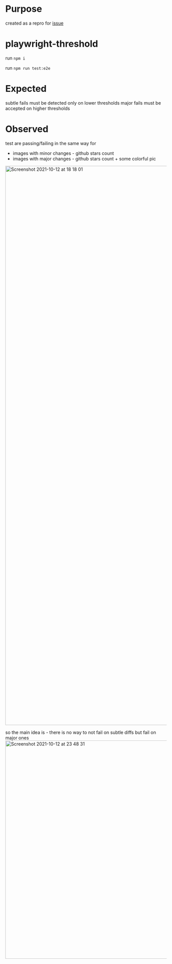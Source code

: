 # Purpose
created as a repro for [issue](https://github.com/microsoft/playwright/issues/9444) 

# playwright-threshold
run `npm i`

run `npm run test:e2e`

# Expected 
subtle fails must be detected only on lower thresholds
major fails must be accepted on higher thresholds

# Observed
test are passing/failing in the same way for 
- images with minor changes - github stars count 
- images with major changes - github stars count + some colorful pic

<img width="1745" alt="Screenshot 2021-10-12 at 18 18 01" src="https://user-images.githubusercontent.com/7899764/137027447-97c065d3-58f6-405f-8866-4b4f270d59be.png">


so the main idea is - there is no way to not fail on subtle diffs but fail on major ones 
<img width="681" alt="Screenshot 2021-10-12 at 23 48 31" src="https://user-images.githubusercontent.com/7899764/137027395-da7594f9-e7ae-4cf9-be7f-6f6607fd0ac1.png">
